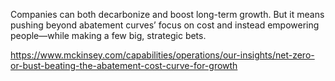 
Companies can both decarbonize and boost long-term growth. But it means pushing beyond abatement curves’ focus on cost and instead empowering people—while making a few big, strategic bets.

https://www.mckinsey.com/capabilities/operations/our-insights/net-zero-or-bust-beating-the-abatement-cost-curve-for-growth